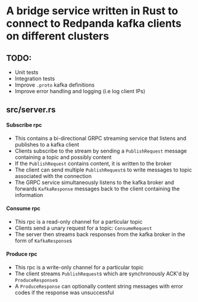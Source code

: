 # A bridge service written in Rust to connect to Redpanda kafka clients on different clusters

## TODO:

- Unit tests
- Integration tests
- Improve `.proto` kafka definitions
- Improve error handling and logging (i.e log client IPs)

## src/server.rs

#### Subscribe rpc

- This contains a bi-directional GRPC streaming service that listens and publishes to a kafka client
- Clients subscribe to the stream by sending a `PublishRequest` message containing a topic and possibly content
- If the `PublishRequest` contains content, it is written to the broker
- The client can send multiple `PublishRequest`s to write messages to topic associated with the connection
- The GRPC service simultaneously listens to the kafka broker and forwards `KafkaResponse` messages back to the client containing the information

#### Consume rpc

- This rpc is a read-only channel for a particular topic
- Clients send a unary request for a topic: `ConsumeRequest`
- The server then streams back responses from the kafka broker in the form of `KafkaResponse`s

#### Produce rpc

- This rpc is a write-only channel for a particular topic
- The client streams `PublishRequest`s which are synchronously ACK'd by `ProduceResponse`s
- A `ProduceResponse` can optionally content string messages with error codes if the response was unsuccessful
